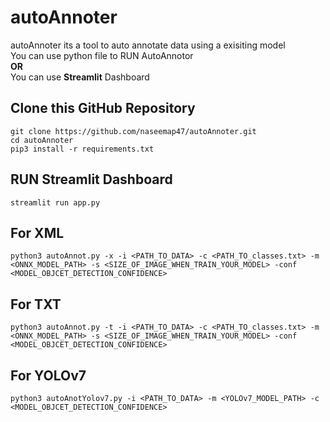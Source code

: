 # autoAnnoter
autoAnnoter its a tool to auto annotate data using a exisiting model<br>
You can use python file to RUN AutoAnnotor<br>
**OR**<br>You can use **Streamlit** Dashboard

## Clone this GitHub Repository
```
git clone https://github.com/naseemap47/autoAnnoter.git
cd autoAnnoter
pip3 install -r requirements.txt
```

## RUN Streamlit Dashboard
```
streamlit run app.py
```

## For XML
```
python3 autoAnnot.py -x -i <PATH_TO_DATA> -c <PATH_TO_classes.txt> -m <ONNX_MODEL_PATH> -s <SIZE_OF_IMAGE_WHEN_TRAIN_YOUR_MODEL> -conf <MODEL_OBJCET_DETECTION_CONFIDENCE>
```
## For TXT
```
python3 autoAnnot.py -t -i <PATH_TO_DATA> -c <PATH_TO_classes.txt> -m <ONNX_MODEL_PATH> -s <SIZE_OF_IMAGE_WHEN_TRAIN_YOUR_MODEL> -conf <MODEL_OBJCET_DETECTION_CONFIDENCE>
```
## For YOLOv7
```
python3 autoAnotYolov7.py -i <PATH_TO_DATA> -m <YOLOv7_MODEL_PATH> -c <MODEL_OBJCET_DETECTION_CONFIDENCE>
```
